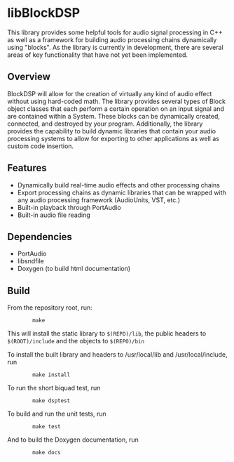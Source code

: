 # libBlockDSP

This library provides some helpful tools for audio signal processing in C++ as well as a framework for building audio processing chains dynamically using "blocks". As the library is currently in development, there are several areas of key functionality that have not yet been implemented.

## Overview
BlockDSP will allow for the creation of virtually any kind of audio effect without using hard-coded math. The library provides several types of Block object classes that each perform a certain operation on an input signal and are contained within a System. These blocks can be dynamically created, connected, and destroyed by your program. Additionally, the library provides the capability to build dynamic libraries that contain your audio processing systems to allow for exporting to other applications as well as custom code insertion.

## Features

* Dynamically build real-time audio effects and other processing chains
* Export processing chains as dynamic libraries that can be wrapped with any audio processing framework (AudioUnits, VST, etc.)
* Built-in playback through PortAudio
* Built-in audio file reading

## Dependencies

* PortAudio
* libsndfile
* Doxygen (to build html documentation)

## Build

From the repository root, run:

			make

This will install the static library to `$(REPO)/lib`, the public headers to `$(ROOT)/include` and the objects to `$(REPO)/bin`

To install the built library and headers to /usr/local/lib and /usr/local/include, run

			make install

To run the short biquad test, run

			make dsptest

To build and run the unit tests, run

			make test

And to build the Doxygen documentation, run

			make docs



